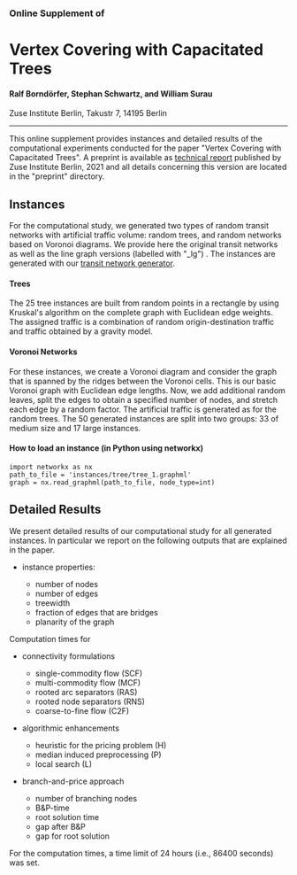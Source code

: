 ### Online Supplement of

# Vertex Covering with Capacitated Trees

#### Ralf Borndörfer, Stephan Schwartz, and William Surau

Zuse Institute Berlin, Takustr 7, 14195 Berlin

---

This online supplement provides instances and detailed results of the computational experiments conducted for the paper "Vertex Covering with Capacitated Trees". A preprint is available as [technical report](https://opus4.kobv.de/opus4-zib/frontdoor/index/index/docId/8261) published by Zuse Institute Berlin, 2021 and all details concerning this version are located in the "preprint" directory.

## Instances
For the computational study, we generated two types of random transit networks with artificial traffic volume: random trees, and random networks based on Voronoi diagrams.
We provide here the original transit networks as well as the line graph versions (labelled with "_lg") . The instances are generated with our [transit network generator](https://github.com/stephanschwartz/transit_network_generator).

#### Trees
The 25 tree instances are built from random points in a rectangle by using
Kruskal's algorithm on the complete graph with Euclidean edge weights.
The assigned traffic is a combination of random origin-destination traffic and
traffic obtained by a gravity model.

#### Voronoi Networks
For these instances, we create a Voronoi diagram and 
consider the graph that is spanned
by the ridges between the Voronoi cells. This is our basic Voronoi
graph with Euclidean edge lengths. Now, we add additional
random leaves, split the edges to obtain a specified number of
nodes, and stretch each edge by a random factor.
The artificial traffic is generated as for the random trees.
The 50 generated instances are split into two groups: 33 of medium size and 17 large instances.

#### How to load an instance (in Python using networkx)
```
import networkx as nx
path_to_file = 'instances/tree/tree_1.graphml'
graph = nx.read_graphml(path_to_file, node_type=int)
```

## Detailed Results
We present detailed results of our computational study for all generated instances. In particular we report on the following outputs that are explained in the paper.

* instance properties:

   - number of nodes
   - number of edges
   - treewidth
   - fraction of edges that are bridges
   - planarity of the graph

Computation times for

* connectivity formulations

   - single-commodity flow (SCF)
   - multi-commodity flow (MCF)
   - rooted arc separators (RAS)
   - rooted node separators (RNS)
   - coarse-to-fine flow (C2F)

* algorithmic enhancements

   - heuristic for the pricing problem (H)
   - median induced preprocessing (P)
   - local search (L)

* branch-and-price approach

   - number of branching nodes
   - B&P-time
   - root solution time
   - gap after B&P
   - gap for root solution
 
For the computation times, a time limit of 24 hours (i.e., 86400 seconds) was set.
